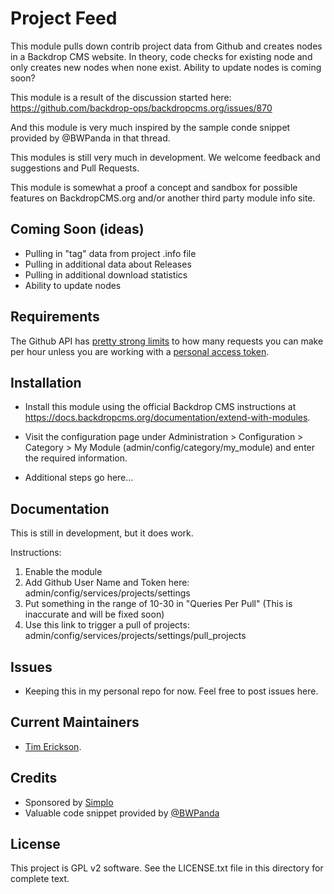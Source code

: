 Project Feed
=====================

This module pulls down contrib project data from Github and creates nodes in a Backdrop CMS website. In theory, code checks for existing node and only creates new nodes when none exist. Ability to update nodes is coming soon?

This module is a result of the discussion started here:
https://github.com/backdrop-ops/backdropcms.org/issues/870

And this module is very much inspired by the sample conde snippet provided
by @BWPanda in that thread.

This modules is still very much in development. We welcome feedback and suggestions and Pull Requests.

This module is somewhat a proof a concept and sandbox for possible features on BackdropCMS.org and/or another third party module info site.

Coming Soon (ideas)
-------------

- Pulling in "tag" data from project .info file
- Pulling in additional data about Releases
- Pulling in additional download statistics
- Ability to update nodes

Requirements
------------

The Github API has [pretty strong limits](https://docs.github.com/en/rest/overview/resources-in-the-rest-api#rate-limit-http-headers) to how many requests you can make
per hour unless you are working with a [personal access token](https://docs.github.com/en/rest/overview/other-authentication-methods).


Installation
------------

- Install this module using the official Backdrop CMS instructions at
  https://docs.backdropcms.org/documentation/extend-with-modules.

- Visit the configuration page under Administration > Configuration > Category >
  My Module (admin/config/category/my_module) and enter the required
  information.

- Additional steps go here...


Documentation
-------------

This is still in development, but it does work. 

Instructions:

1) Enable the module
2) Add Github User Name and Token here: admin/config/services/projects/settings
3) Put something in the range of 10-30 in "Queries Per Pull" (This is inaccurate and will be fixed soon)
4) Use this link to trigger a pull of projects: admin/config/services/projects/settings/pull_projects 


Issues
------

- Keeping this in my personal repo for now. Feel free to post issues here.


Current Maintainers
-------------------

- [Tim Erickson](https://github.com/stpaultim).

Credits
-------

- Sponsored by [Simplo](https://www.simplo.site)
- Valuable code snippet provided by [@BWPanda](https://github.com/BWPanda)


License
-------

This project is GPL v2 software.
See the LICENSE.txt file in this directory for complete text.
